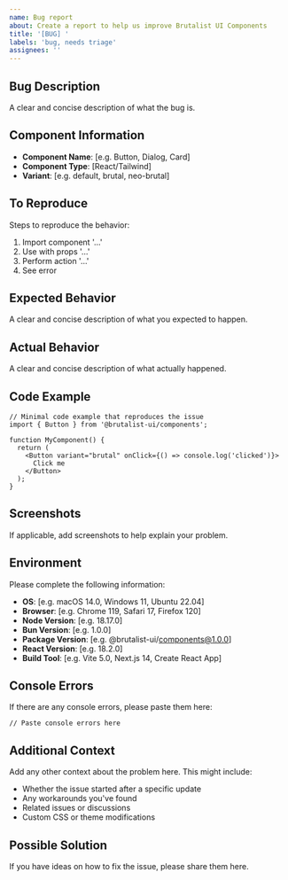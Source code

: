 ```yaml
---
name: Bug report
about: Create a report to help us improve Brutalist UI Components
title: '[BUG] '
labels: 'bug, needs triage'
assignees: ''
---
```


## Bug Description

A clear and concise description of what the bug is.

## Component Information

- **Component Name**: [e.g. Button, Dialog, Card]
- **Component Type**: [React/Tailwind]
- **Variant**: [e.g. default, brutal, neo-brutal]

## To Reproduce

Steps to reproduce the behavior:

1. Import component '...'
2. Use with props '...'
3. Perform action '...'
4. See error

## Expected Behavior

A clear and concise description of what you expected to happen.

## Actual Behavior

A clear and concise description of what actually happened.

## Code Example

```tsx
// Minimal code example that reproduces the issue
import { Button } from '@brutalist-ui/components';

function MyComponent() {
  return (
    <Button variant="brutal" onClick={() => console.log('clicked')}>
      Click me
    </Button>
  );
}
```

## Screenshots

If applicable, add screenshots to help explain your problem.

## Environment

Please complete the following information:

- **OS**: [e.g. macOS 14.0, Windows 11, Ubuntu 22.04]
- **Browser**: [e.g. Chrome 119, Safari 17, Firefox 120]
- **Node Version**: [e.g. 18.17.0]
- **Bun Version**: [e.g. 1.0.0]
- **Package Version**: [e.g. @brutalist-ui/components@1.0.0]
- **React Version**: [e.g. 18.2.0]
- **Build Tool**: [e.g. Vite 5.0, Next.js 14, Create React App]

## Console Errors

If there are any console errors, please paste them here:

```
// Paste console errors here
```

## Additional Context

Add any other context about the problem here. This might include:
- Whether the issue started after a specific update
- Any workarounds you've found
- Related issues or discussions
- Custom CSS or theme modifications

## Possible Solution

If you have ideas on how to fix the issue, please share them here.